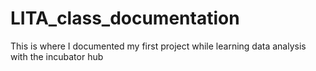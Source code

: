 # LITA_class_documentation
This is where I documented my first project while learning data analysis with the incubator hub
